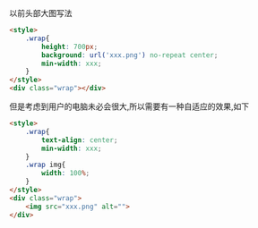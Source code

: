 以前头部大图写法

```html
<style>
    .wrap{
        height: 700px;
        background: url('xxx.png') no-repeat center;
        min-width: xxx;
    }
</style>
<div class="wrap"></div>
```

但是考虑到用户的电脑未必会很大,所以需要有一种自适应的效果,如下

```html
<style>
    .wrap{
        text-align: center;
        min-width: xxx;
    }
    .wrap img{
        width: 100%;
    }
</style>
<div class="wrap">
    <img src="xxx.png" alt="">
</div>
```